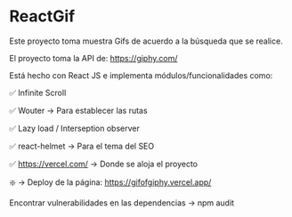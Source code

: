 # ReactGif

Este proyecto toma muestra Gifs de acuerdo a la búsqueda que se realice.

El proyecto toma la API de: https://giphy.com/

Está hecho con React JS e implementa módulos/funcionalidades como:

✅ Infinite Scroll

✅ Wouter -> Para establecer las rutas

✅ Lazy load / Interseption observer

✅ react-helmet -> Para el tema del SEO

✅ https://vercel.com/ -> Donde se aloja el proyecto

❇️ -> Deploy de la página: https://gifofgiphy.vercel.app/


Encontrar vulnerabilidades en las dependencias -> npm audit